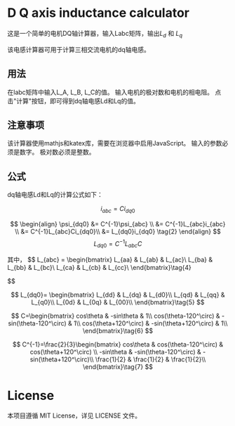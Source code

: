 # D Q axis inductance calculator

这是一个简单的电机DQ轴计算器，输入Labc矩阵，输出$L_d$ 和 $L_q$

该电感计算器可用于计算三相交流电机的dq轴电感。


## 用法
在labc矩阵中输入L_A, L_B, L_C的值。
输入电机的极对数和电机的相电阻。
点击"计算"按钮，即可得到dq轴电感Ld和Lq的值。
## 注意事项
该计算器使用mathjs和katex库，需要在浏览器中启用JavaScript。
输入的参数必须是数字。
极对数必须是整数。
## 公式
dq轴电感Ld和Lq的计算公式如下：

$$
i_{abc}=Ci_{dq0} \tag{1}
$$

$$
\begin{align}
\psi_{dq0}
&= C^{-1}\psi_{abc} \\
&= C^{-1}L_{abc}i_{abc} \\
&=  C^{-1}L_{abc}Ci_{dq0}\\
&= L_{dq0}i_{dq0} \tag{2}
\end{align}
$$
$$
L_{dq0}=C^{-1}L_{abc}C \tag{3}
$$

其中，
$$
L_{abc} =
\begin{bmatrix}
L_{aa} & L_{ab} & L_{ac}\\
L_{ba} & L_{bb} & L_{bc}\\
L_{ca} & L_{cb} & L_{cc}\\
\end{bmatrix}\tag{4}

$$

$$
L_{dq0}=
\begin{bmatrix}
L_{dd} & L_{dq} & L_{d0}\\
L_{qd} & L_{qq} & L_{q0}\\
L_{0d} & L_{0q} & L_{00}\\
\end{bmatrix}\tag{5}
$$

$$
C=\begin{bmatrix}
cos\theta & -sin\theta & 1\\
cos(\theta-120^\circ) & -sin(\theta-120^\circ) & 1\\
cos(\theta+120^\circ) & -sin(\theta+120^\circ) & 1\\
\end{bmatrix}\tag{6}
$$

$$
C^{-1}=\frac{2}{3}\begin{bmatrix}
cos\theta & cos(\theta-120^\circ) & cos(\theta+120^\circ) \\
-sin\theta & -sin(\theta-120^\circ) & -sin(\theta+120^\circ)\\
\frac{1}{2} & \frac{1}{2} & \frac{1}{2}\\
\end{bmatrix}\tag{7}
$$


# License
本项目遵循 MIT License，详见 LICENSE 文件。